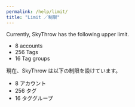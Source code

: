 ```yaml
---
permalink: /help/limit/
title: "Limit ／制限"
---
```


Currently, SkyThrow has the following upper limit.

- 8 accounts
- 256 Tags
- 16 Tag groups

現在、SkyThrow は以下の制限を設けています。

- 8 アカウント
- 256 タグ
- 16 タググループ